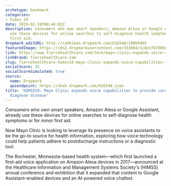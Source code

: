 ```yaml
---
archetype: bookmark
categories:
- himss 19
date: 2019-02-18T08:44:03Z
description: Consumers who own smart speakers, Amazon Alexa or Google Assistant, already
  use these devices for online searches to self-diagnose health symptoms or for minor
  first aid.
dropmark.editURL: http://radhikan.dropmark.com/616548/18004465
featuredImage: https://cdn2.dropmarkusercontent.com/353804/1c8e1f8760be746091ac0b2a4a4166d9d857ebae240884377242d72707a399e8/thumbnail/GettyImages-874409498.jpg?Expires=1557430063&Signature=Zmgtr1hyWmJqNOO8WJNYcS5lGh9RtJMvS8l4tzTanI1K~CX0AvPmE-MnUkTZX9oc5w5onrnRjlph~wOWc0lYizkNwU7W31wj6B0TexveXSaHBWPR6PffKci7VS8YMWBcM81tcOImufcgbOLPAh7StXE7u~2JgTNJ13yqSo4Re6w02NdTFsHSZK94mEVyoCyli1d-~zN8qyWmTRM7a3oCEB0WyCfMvpXBxNpYisI9cBadBpVCHp2OKtcKTfhPMvDzr5CD072-6Vw~u-kiIj2aWG5RgnrCrOx28-AVlmD6lxqWIpWIKNO2GphnUs2Ux6ovJJZWvTQXS4EImcb6QKQ9xQ__&Key-Pair-Id=APKAITQYWVEN757ZA4KQ
link: https://www.fiercehealthcare.com/tech/mayo-clinic-expands-voice-capabilities-to-provide-care-potentially-diagnose-disease
linkBrand: fiercehealthcare.com
slug: fiercehealthcare-himss19-mayo-clinic-expands-voice-capabilities-to-provide-care-potentially-diagnose-disease
socialScore: 25
socialScoreSimulated: true
source:
  name: Dropmark
  apiendpoint: https://shah.dropmark.com/616548.json
title: 'HIMSS19: Mayo Clinic expands voice capabilities to provide care, potentially
  diagnose disease'
---
```

Consumers who own smart speakers, Amazon Alexa or Google Assistant, already use these devices for online searches to self-diagnose health symptoms or for minor first aid.

Now Mayo Clinic is looking to leverage its presence on voice assistants to be the go-to source for health information, exploring how voice technology could help patients adhere to postdischarge instructions or a diagnostic tool.

The Rochester, Minnesota-based health system—which first launched a first-aid voice application on Amazon Alexa devices in 2017—announced at the Healthcare Information and Management Systems Society's (HIMSS) annual conference and exhibition that it expanded that content to Google Assistant-enabled devices and an AI-powered voice chatbot.

